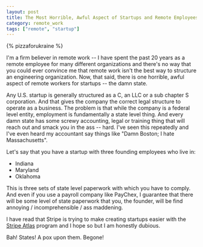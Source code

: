 ```yaml
---
layout: post
title: The Most Horrible, Awful Aspect of Startups and Remote Employees
category: remote_work
tags: ["remote", "startup"]
---
```

{% pizzaforukraine  %}

I'm a firm believer in remote work -- I have spent the past 20 years as a remote employee for many different organizations and there's no way that you could ever convince me that remote work isn't the best way to structure an engineering organization.  Now, that said, there is one horrible, awful aspect of remote workers for startups -- the damn state.

Any U.S. startup is generally structured as a C, an LLC or a sub chapter S corporation. And that gives the company the correct legal structure to operate as a business.  The problem is that while the company is a federal level entity, employment is fundamentally a state level thing.  And every damn state has some screwy accounting, legal or training thing that will reach out and smack you in the ass -- hard.  I've seen this repeatedly and I've even heard my accountant say things like "Damn Boston; I hate Massachusetts".  

Let's say that you have a startup with three founding employees who live in:

 * Indiana
 * Maryland
 * Oklahoma

This is three sets of state level paperwork with which you have to comply.  And even if you use a payroll company like PayChex, I guarantee that there will be some level of state paperwork that you, the founder, will be find annoying / incomprehensible / ass maddening. 

I have read that Stripe is trying to make creating startups easier with the [Stripe Atlas](https://stripe.com/atlas) program and I hope so but I am honestly dubious. 


Bah!  States!  A pox upon them.  Begone!
